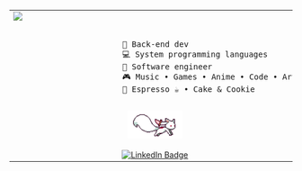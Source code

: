 <div align="center">
    <table style="background: transparent; border-style: hidden !important;">
        <tr>
            <td>
               <div>
                   <!-- Content for the left side -->
                   <img src="https://readme-typing-svg.demolab.com?font=Inconsolata&weight=500&size=50&duration=4000&pause=300&color=990099&center=true&vCenter=true&multiline=true&repeat=false&random=false&width=600&height=140&lines=Hi+there+👋;I'm+Ibrahim" width="100%" />
                   <br><br>
                   <pre>
                       💼 Back-end dev 
                       💻 System programming languages 
                       📖 Software engineer
                       🎮 Music • Games • Anime • Code • Art
                       🍵 Espresso ☕ • Cake & Cookie
                   </pre>
                   <div align="center">
                    <img src="https://github.com/20193663/20193663/blob/main/assets/kyubey.gif" height="50" width: 200%; />
                    <br><br>
                    <a href="http://linkedin.com/in/ibrahim-ayman-89889324b">
                      <img src="https://img.shields.io/badge/linkedin-0a66c2" alt="LinkedIn Badge">
                    </a>
                   </div>
               </div>
            </td>
            <td>
                <div>
                    <!-- Content for the right side -->
                    <img alt="Arnab Ghosh Github Stats" src="https://github-readme-stats.vercel.app/api?username=ghosharnab00&show_icons=true&theme=algolia&include_all_commits=true&count_private=true"/>
                    <br>
                    <img src="https://github-readme-stats.vercel.app/api/top-langs/?username=ghosharnab00&layout=compact&langs_count=7&theme=algolia"/>
                </div>
            </td>
        </tr>
    </table>
</div>
